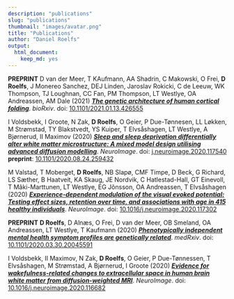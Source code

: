 ```yaml
---
description: "publications"
slug: "publications"
thumbnail: "images/avatar.png"
title: "Publications"
author: "Daniel Roelfs"
output:
  html_document:
    keep_md: yes
---
```


**PREPRINT** D van der Meer, T KAufmann, AA Shadrin, C Makowski, O Frei, **D Roelfs**, J Monereo Sanchez, DEJ Linden, Jaroslav Rokicki, C de Leeuw, WK Thompson, TJ Loughnan, CC Fan, PM Thompson, LT Westlye, OA Andreassen, AM Dale (2021) [***The genetic architecture of human cortical folding***](https://doi.org/10.1101/2021.01.13.426555). _bioRxiv_. doi: [10.1101/2021.01.13.426555](https://doi.org/10.1101/2021.01.13.426555)

I Voldsbekk, I Groote, N Zak, **D Roelfs**, O Geier, P Due-Tønnesen, LL Løkken, M Strømstad, TY Blakstvedt, YS Kuiper, T Elvsåshagen, LT Westlye, A Bjørnerud, II Maximov (2020) [***Sleep and sleep deprivation differentially alter white matter microstructure: A mixed model design utilising advanced diffusion modelling***](https://doi.org/10.1016/j.neuroimage.2020.117540). _NeuroImage_. doi: [j.neuroimage.2020.117540](https://doi.org/10.1016/j.neuroimage.2020.117540) **preprint**: [10.1101/2020.08.24.259432](https://doi.org/10.1101/2020.08.24.259432)

M Valstad, T Moberget, **D Roelfs**, NB Slapø, CMF Timpe, D Beck, G Richard, LS Sæther, B Haatveit, KA Skaug, JE Nordvik, C Hatlestad-Hall, GT Einevoll, T Mãki-Marttunen, LT Westlye, EG Jõnsson, OA Andreassen, T Elvsåshagen (2020) [***Experience-dependent modulation of the visual evoked potential: Testing effect sizes, retention over time, and associations with age in 415 healthy individuals***](https://doi.org/10.1016/j.neuroimage.2020.117302). _NeuroImage_. doi: [10.1016/j.neuroimage.2020.117302](https://doi.org/10.1016/j.neuroimage.2020.117302)

**PREPRINT** **D Roelfs**, D Alnæs, O Frei, D van der Meer, OB Smeland, OA Andreassen, LT Westlye, T Kaufmann (2020) [***Phenotypically independent mental health symptom profiles are genetically related***](https://doi.org/10.1101/2020.03.30.20045591). _medRxiv_. doi: [10.1101/2020.03.30.20045591](https://doi.org/10.1101/2020.03.30.20045591)

I Voldsbekk, II Maximov, N Zak, **D Roelfs**, O Geier, P Due-Tønnessen, T Elvsåshagen, M Strømstad, A Bjørnerud, I Groote (2020) [***Evidence for wakefulness-related changes to extracellular space in human brain white matter from diffusion-weighted MRI***](https://doi.org/10.1016/j.neuroimage.2020.116682). _NeuroImage_. doi: [10.1016/j.neuroimage.2020.116682](https://doi.org/10.1016/j.neuroimage.2020.116682)
